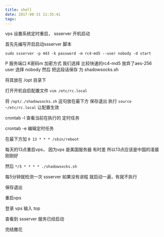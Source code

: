 ```yaml
---
title: shell
date: 2017-08-31 11:35:41
tags:
---
```


vps 设置系统定时重启， ssserver 开机启动

首先先编写开启启动ssserver 脚本
<!--more-->
```
sudo ssserver -p 443 -k password -m rc4-md5 --user nobody -d start
```
P 服务端口
K密码m 加密方式 我们选择 比较快速的rc4-md5 放弃了aes-256
user 选择 nobody 然后 把这段话保存 为 shadowsocks.sh

将其放在 /opt 目录下

打开开机自启配置文件 `vim /etc/rc.local`

将 `/opt/./shadowsocks.sh` 这句放在最下方 保存退出
执行 `source ~/etc/rc.local` 让配置生效

crontab -l 查看当前在执行的 定时任务

crontab -e 编辑定时任务

在最下方加 `0 13 * * * /sbin/reboot`

每天的13点重启vps， 因为vps 是美国服务器 有时差 所以13点应该是中国的凌晨 刚刚好

然后 `*/5 * * * * ./shadowsocks.sh`

每5分钟就检测一次 ssserver 如果没有进程 就启动一遍，有就不执行

保存退出

重启vps

登录 vps 输入 top

查看到 ssserver 服务已经启动

完结撒花